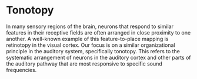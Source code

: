 # Tonotopy

In many sensory regions of the brain, neurons that respond to similar features in their receptive fields are often arranged in close proximity to one another. A well-known example of this feature-to-place mapping is retinotopy in the visual cortex.
Our focus is on a similar organizational principle in the auditory system, specifically tonotopy. This refers to the systematic arrangement of neurons in the auditory cortex and other parts of the auditory pathway that are most responsive to specific sound frequencies.
